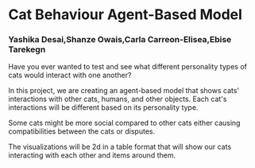 # Cat Behaviour Agent-Based Model

### Yashika Desai,Shanze Owais,Carla Carreon-Elisea,Ebise Tarekegn

Have you ever wanted to test and see what different personality types of cats would interact with one another? 

In this project, we are creating an agent-based model that shows cats' interactions with other cats, humans, and other objects. Each cat's interactions will be different based on its personality type.

Some cats might be more social compared to other cats either causing compatibilities between the cats or disputes. 

The visualizations will be 2d in a table format that will show our cats interacting with each other and items around them.

